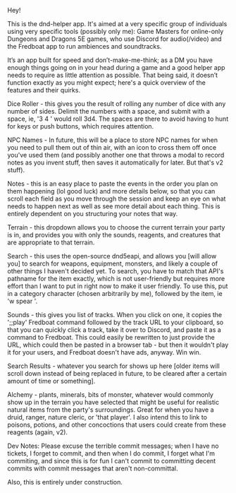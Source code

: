 Hey!

This is the dnd-helper app. It's aimed at a very specific group of individuals using very specific tools (possibly only me): Game Masters for online-only Dungeons and Dragons 5E games, who use Discord for audio(/video) and the Fredboat app to run ambiences and soundtracks.

It’s an app built for speed and don’t-make-me-think; as a DM you have enough things going on in your head during a game and a good helper app needs to require as little attention as possible. That being said, it doesn’t function exactly as you might expect; here's a quick overview of the features and their quirks.

Dice Roller - this gives you the result of rolling any number of dice with any number of sides. Delimit the numbers with a space, and submit with a space, ie, '3 4 ' would roll 3d4. The spaces are there to avoid having to hunt for keys or push buttons, which requires attention.

NPC Names - In future, this will be a place to store NPC names for when you need to pull them out of thin air, with an icon to cross them off once you've used them (and possibly another one that throws a modal to record notes as you invent stuff, then saves it automatically for later. But that's v2 stuff).

Notes - this is an easy place to paste the events in the order you plan on them happening (lol good luck) and more details below, so that you can scroll each field as you move through the session and keep an eye on what needs to happen next as well as see more detail about each thing. This is entirely dependent on you structuring your notes that way.

Terrain - this dropdown allows you to choose the current terrain your party is in, and provides you with only the sounds, reagents, and creatures that are appropriate to that terrain.

Search - this uses the open-source dnd5eapi, and allows you [will allow you] to search for weapons, equipment, monsters, and likely a couple of other things I haven't decided yet. To search, you have to match that API's pathname for the item exactly, which is not user-friendly but requires more effort than I want to put in right now to make it user friendly. To use this, put in a category character (chosen arbitrarily by me), followed by the item, ie 'w spear '.

Sounds - this gives you list of tracks. When you click on one, it copies the ';;play' Fredboat command followed by the track URL to your clipboard, so that you can quickly click a track, take it over to Discord, and paste it as a command to Fredboat. This could easily be rewritten to just provide the URL, which could then be pasted in a browser tab - but then it wouldn't play it for your users, and Fredboat doesn't have ads, anyway. Win win.

Search Results - whatever you search for shows up here [older items will scroll down instead of being replaced in future, to be cleared after a certain amount of time or something].

Alchemy - plants, minerals, bits of monster, whatever would commonly show up in the terrain you have selected that might be useful for realistic natural items from the party's surroundings. Great for when you have a druid, ranger, nature cleric, or 'that player'. I also intend this to link to poisons, potions, and other concoctions that users could create from these reagents (again, v2).


Dev Notes:
Please excuse the terrible commit messages; when I have no tickets, I forget to commit, and then when I do commit, I forget what I'm commiting, and since this is for fun I can't commit to committing decent commits with commit messages that aren't non-committal.

Also, this is entirely under construction.